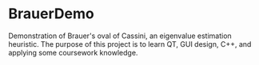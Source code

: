 # BrauerDemo
Demonstration of Brauer's oval of Cassini, an eigenvalue estimation heuristic.  The purpose of this project is to learn QT, GUI design, C++, and applying some coursework knowledge.  
